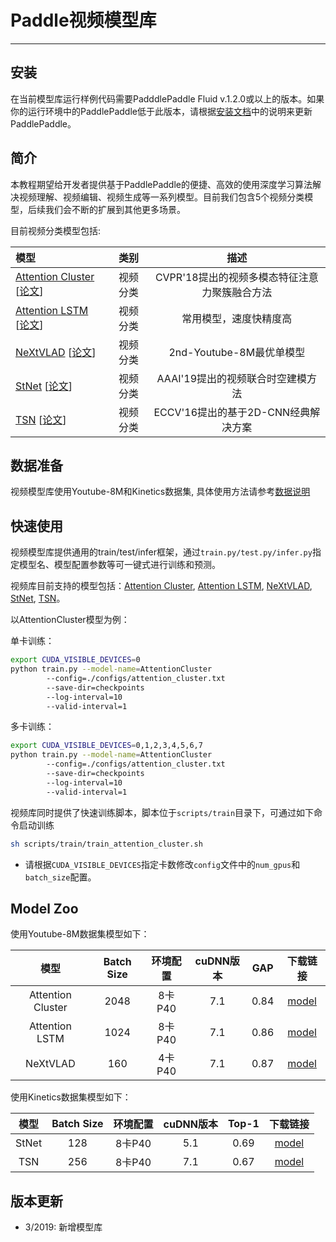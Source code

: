 # Paddle视频模型库

---

## 安装

在当前模型库运行样例代码需要PadddlePaddle Fluid v.1.2.0或以上的版本。如果你的运行环境中的PaddlePaddle低于此版本，请根据[安装文档](http://www.paddlepaddle.org/documentation/docs/zh/1.2/beginners_guide/install/index_cn.html)中的说明来更新PaddlePaddle。

## 简介
本教程期望给开发者提供基于PaddlePaddle的便捷、高效的使用深度学习算法解决视频理解、视频编辑、视频生成等一系列模型。目前我们包含5个视频分类模型，后续我们会不断的扩展到其他更多场景。

目前视频分类模型包括:

| 模型 | 类别  | 描述 |
| :--------------- | :--------: | :------------: |
| [Attention Cluster](./models/attention_cluster/README.md) [[论文](https://arxiv.org/abs/1711.09550)] | 视频分类| CVPR'18提出的视频多模态特征注意力聚簇融合方法 |
| [Attention LSTM](./models/attention_lstm/README.md) [[论文](https://arxiv.org/abs/1503.08909)] | 视频分类| 常用模型，速度快精度高 |
| [NeXtVLAD](./models/nextvlad/README.md) [[论文](https://arxiv.org/abs/1811.05014)] | 视频分类| 2nd-Youtube-8M最优单模型 |
| [StNet](./models/stnet/README.md) [[论文](https://arxiv.org/abs/1811.01549)] | 视频分类| AAAI'19提出的视频联合时空建模方法 |
| [TSN](./models/tsn/README.md) [[论文](https://arxiv.org/abs/1608.00859)] | 视频分类| ECCV'16提出的基于2D-CNN经典解决方案 |


## 数据准备

视频模型库使用Youtube-8M和Kinetics数据集, 具体使用方法请参考[数据说明](./dataset/README.md)

## 快速使用

视频模型库提供通用的train/test/infer框架，通过`train.py/test.py/infer.py`指定模型名、模型配置参数等可一键式进行训练和预测。

视频库目前支持的模型包括：[Attention Cluster](./models/attention_cluster/README.md), [Attention LSTM](./models/attention_lstm/README.md), [NeXtVLAD](./models/nextvlad/README.md), [StNet](./models/stnet/README.md), [TSN](./models/tsn/README.md)。

以AttentionCluster模型为例：

单卡训练：

``` bash
export CUDA_VISIBLE_DEVICES=0
python train.py --model-name=AttentionCluster
        --config=./configs/attention_cluster.txt
        --save-dir=checkpoints
        --log-interval=10
        --valid-interval=1
```

多卡训练：

``` bash
export CUDA_VISIBLE_DEVICES=0,1,2,3,4,5,6,7
python train.py --model-name=AttentionCluster
        --config=./configs/attention_cluster.txt
        --save-dir=checkpoints
        --log-interval=10
        --valid-interval=1
```

视频库同时提供了快速训练脚本，脚本位于`scripts/train`目录下，可通过如下命令启动训练

``` bash
sh scripts/train/train_attention_cluster.sh
```

- 请根据`CUDA_VISIBLE_DEVICES`指定卡数修改`config`文件中的`num_gpus`和`batch_size`配置。

## Model Zoo

使用Youtube-8M数据集模型如下：

| 模型 | Batch Size | 环境配置 | cuDNN版本 | GAP | 下载链接 |
| :-------: | :---: | :---------: | :-----: | :----: | :----------: |
| Attention Cluster | 2048 | 8卡P40 | 7.1 | 0.84 | [model](https://paddlemodels.bj.bcebos.com/video_classification/attention_cluster_youtube8m.tar.gz) |
| Attention LSTM | 1024 | 8卡P40 | 7.1 | 0.86 | [model](https://paddlemodels.bj.bcebos.com/video_classification/attention_lstm_youtube8m.tar.gz) |
| NeXtVLAD | 160 | 4卡P40 | 7.1 | 0.87 | [model](https://paddlemodels.bj.bcebos.com/video_classification/nextvlad_youtube8m.tar.gz) |

使用Kinetics数据集模型如下：

| 模型 | Batch Size | 环境配置 | cuDNN版本 | Top-1 | 下载链接 |
| :-------: | :---: | :---------: | :----: | :----: | :----------: |
| StNet | 128 | 8卡P40 | 5.1 | 0.69 | [model](https://paddlemodels.bj.bcebos.com/video_classification/stnet_kinetics.tar.gz) |
| TSN | 256 | 8卡P40 | 7.1 | 0.67 | [model](https://paddlemodels.bj.bcebos.com/video_classification/tsn_kientics.tar.gz) |

## 版本更新

- 3/2019: 新增模型库

